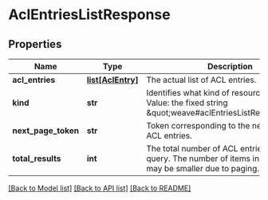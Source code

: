 # AclEntriesListResponse

## Properties
Name | Type | Description | Notes
------------ | ------------- | ------------- | -------------
**acl_entries** | [**list[AclEntry]**](AclEntry.md) | The actual list of ACL entries. | [optional] 
**kind** | **str** | Identifies what kind of resource this is. Value: the fixed string \&quot;weave#aclEntriesListResponse\&quot;. | [optional] [default to 'weave#aclEntriesListResponse']
**next_page_token** | **str** | Token corresponding to the next page of ACL entries. | [optional] 
**total_results** | **int** | The total number of ACL entries for the query. The number of items in a response may be smaller due to paging. | [optional] 

[[Back to Model list]](../README.md#documentation-for-models) [[Back to API list]](../README.md#documentation-for-api-endpoints) [[Back to README]](../README.md)


